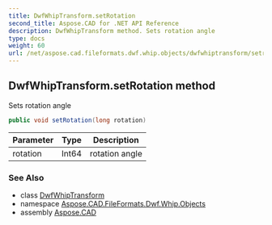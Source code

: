 ```yaml
---
title: DwfWhipTransform.setRotation
second_title: Aspose.CAD for .NET API Reference
description: DwfWhipTransform method. Sets rotation angle
type: docs
weight: 60
url: /net/aspose.cad.fileformats.dwf.whip.objects/dwfwhiptransform/setrotation/
---
```

## DwfWhipTransform.setRotation method

Sets rotation angle

```csharp
public void setRotation(long rotation)
```

| Parameter | Type | Description |
| --- | --- | --- |
| rotation | Int64 | rotation angle |

### See Also

* class [DwfWhipTransform](../)
* namespace [Aspose.CAD.FileFormats.Dwf.Whip.Objects](../../dwfwhiptransform/)
* assembly [Aspose.CAD](../../../)


